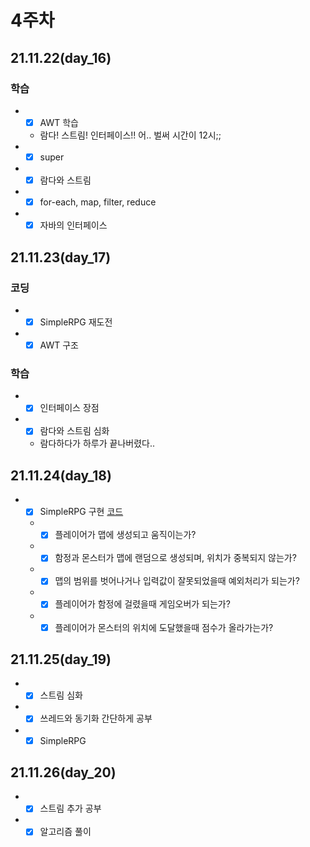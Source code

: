# 4주차
## 21.11.22(day_16)

### 학습
- -[X] AWT 학습
   - 람다! 스트림! 인터페이스!! 어.. 벌써 시간이 12시;;
- -[X] super
- -[X] 람다와 스트림
- -[X] for-each, map, filter, reduce
- -[X] 자바의 인터페이스

## 21.11.23(day_17)

### 코딩
- -[X] SimpleRPG 재도전
- -[X] AWT 구조 

### 학습
- -[X] 인터페이스 장점
- -[X] 람다와 스트림 심화
   - 람다하다가 하루가 끝나버렸다..

## 21.11.24(day_18)
- -[X] SimpleRPG 구현 <a href = https://github.com/Black-bong/CodeSquad_COCOA_JAVA/tree/master/week4/src/simplerpg>코드</a>
   - -[X] 플레이어가 맵에 생성되고 움직이는가?
   - -[X] 함정과 몬스터가 맵에 랜덤으로 생성되며, 위치가 중복되지 않는가?
   - -[X] 맵의 범위를 벗어나거나 입력값이 잘못되었을때 예외처리가 되는가?
   - -[X] 플레이어가 함정에 걸렸을때 게임오버가 되는가?
   - -[X] 플레이어가 몬스터의 위치에 도달했을때 점수가 올라가는가?

## 21.11.25(day_19)
- -[X] 스트림 심화
- -[X] 쓰레드와 동기화 간단하게 공부
- -[X] SimpleRPG 

## 21.11.26(day_20)
- -[X] 스트림 추가 공부
- -[X] 알고리즘 풀이
